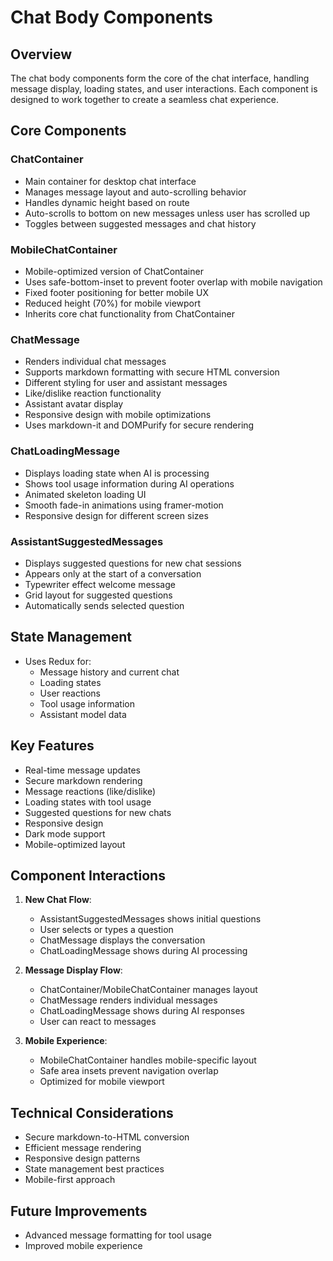 # Chat Body Components

## Overview

The chat body components form the core of the chat interface, handling message display, loading states, and user interactions. Each component is designed to work together to create a seamless chat experience.

## Core Components

### ChatContainer

- Main container for desktop chat interface
- Manages message layout and auto-scrolling behavior
- Handles dynamic height based on route
- Auto-scrolls to bottom on new messages unless user has scrolled up
- Toggles between suggested messages and chat history

### MobileChatContainer

- Mobile-optimized version of ChatContainer
- Uses safe-bottom-inset to prevent footer overlap with mobile navigation
- Fixed footer positioning for better mobile UX
- Reduced height (70%) for mobile viewport
- Inherits core chat functionality from ChatContainer

### ChatMessage

- Renders individual chat messages
- Supports markdown formatting with secure HTML conversion
- Different styling for user and assistant messages
- Like/dislike reaction functionality
- Assistant avatar display
- Responsive design with mobile optimizations
- Uses markdown-it and DOMPurify for secure rendering

### ChatLoadingMessage

- Displays loading state when AI is processing
- Shows tool usage information during AI operations
- Animated skeleton loading UI
- Smooth fade-in animations using framer-motion
- Responsive design for different screen sizes

### AssistantSuggestedMessages

- Displays suggested questions for new chat sessions
- Appears only at the start of a conversation
- Typewriter effect welcome message
- Grid layout for suggested questions
- Automatically sends selected question

## State Management

- Uses Redux for:
  - Message history and current chat
  - Loading states
  - User reactions
  - Tool usage information
  - Assistant model data

## Key Features

- Real-time message updates
- Secure markdown rendering
- Message reactions (like/dislike)
- Loading states with tool usage
- Suggested questions for new chats
- Responsive design
- Dark mode support
- Mobile-optimized layout

## Component Interactions

1. **New Chat Flow**:

   - AssistantSuggestedMessages shows initial questions
   - User selects or types a question
   - ChatMessage displays the conversation
   - ChatLoadingMessage shows during AI processing

2. **Message Display Flow**:

   - ChatContainer/MobileChatContainer manages layout
   - ChatMessage renders individual messages
   - ChatLoadingMessage shows during AI responses
   - User can react to messages

3. **Mobile Experience**:
   - MobileChatContainer handles mobile-specific layout
   - Safe area insets prevent navigation overlap
   - Optimized for mobile viewport

## Technical Considerations

- Secure markdown-to-HTML conversion
- Efficient message rendering
- Responsive design patterns
- State management best practices
- Mobile-first approach

## Future Improvements

- Advanced message formatting for tool usage
- Improved mobile experience
